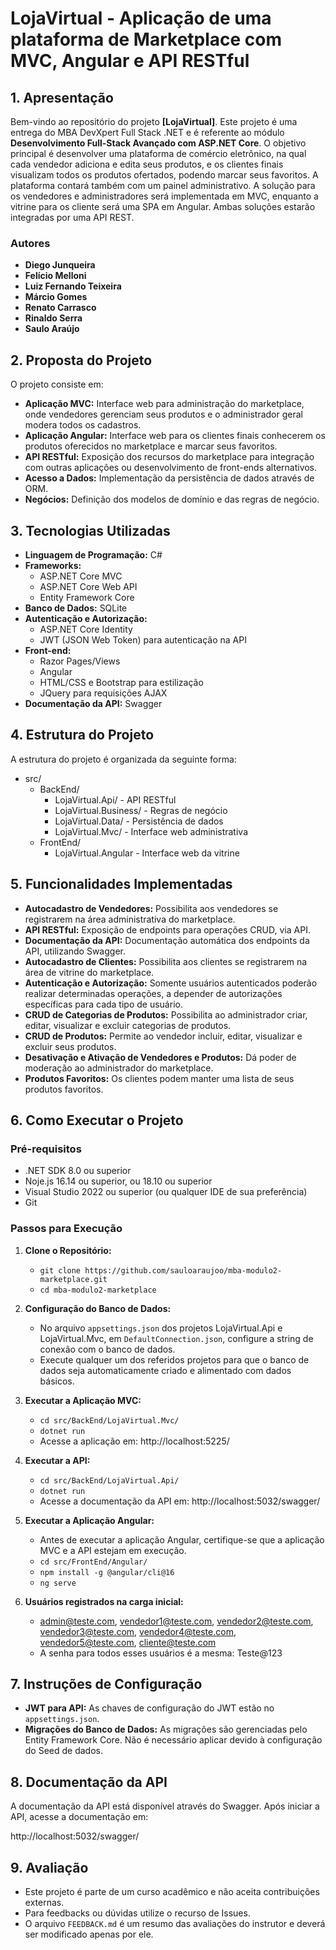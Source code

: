 # **LojaVirtual - Aplicação de uma plataforma de Marketplace com MVC, Angular e API RESTful**

## **1. Apresentação**

Bem-vindo ao repositório do projeto **[LojaVirtual]**. Este projeto é uma entrega do MBA DevXpert Full Stack .NET e é referente ao módulo **Desenvolvimento Full-Stack Avançado com ASP.NET Core**.
O objetivo principal é desenvolver uma plataforma de comércio eletrônico, na qual cada vendedor adiciona e edita seus produtos, e os clientes finais visualizam todos os produtos ofertados, podendo marcar seus favoritos. A plataforma contará também com um painel administrativo. A solução para os vendedores e administradores será implementada em MVC, enquanto a vitrine para os cliente será uma SPA em Angular. Ambas soluções estarão integradas por uma API REST.

### **Autores**
- **Diego Junqueira**
- **Felício Melloni**
- **Luiz Fernando Teixeira**
- **Márcio Gomes**
- **Renato Carrasco**
- **Rinaldo Serra**
- **Saulo Araújo**

## **2. Proposta do Projeto**

O projeto consiste em:

- **Aplicação MVC:** Interface web para administração do marketplace, onde vendedores gerenciam seus produtos e o administrador geral modera todos os cadastros.
- **Aplicação Angular:** Interface web para os clientes finais conhecerem os produtos oferecidos no marketplace e marcar seus favoritos.
- **API RESTful:** Exposição dos recursos do marketplace para integração com outras aplicações ou desenvolvimento de front-ends alternativos.
- **Acesso a Dados:** Implementação da persistência de dados através de ORM.
- **Negócios:** Definição dos modelos de domínio e das regras de negócio.

## **3. Tecnologias Utilizadas**

- **Linguagem de Programação:** C#
- **Frameworks:**
  - ASP.NET Core MVC
  - ASP.NET Core Web API
  - Entity Framework Core
- **Banco de Dados:** SQLite
- **Autenticação e Autorização:**
  - ASP.NET Core Identity
  - JWT (JSON Web Token) para autenticação na API
- **Front-end:**
  - Razor Pages/Views
  - Angular
  - HTML/CSS e Bootstrap para estilização
  - JQuery para requisições AJAX
- **Documentação da API:** Swagger

## **4. Estrutura do Projeto**

A estrutura do projeto é organizada da seguinte forma:

- src/
  - BackEnd/
    - LojaVirtual.Api/       - API RESTful
    - LojaVirtual.Business/  - Regras de negócio
    - LojaVirtual.Data/      - Persistência de dados
    - LojaVirtual.Mvc/       - Interface web administrativa
  - FrontEnd/
    - LojaVirtual.Angular    - Interface web da vitrine

## **5. Funcionalidades Implementadas**

- **Autocadastro de Vendedores:** Possibilita aos vendedores se registrarem na área administrativa do marketplace.
- **API RESTful:** Exposição de endpoints para operações CRUD, via API.
- **Documentação da API:** Documentação automática dos endpoints da API, utilizando Swagger.
- **Autocadastro de Clientes:** Possibilita aos clientes se registrarem na área de vitrine do marketplace.
- **Autenticação e Autorização:** Somente usuários autenticados poderão realizar determinadas operações, a depender de autorizações específicas para cada tipo de usuário.
- **CRUD de Categorias de Produtos:** Possibilita ao administrador criar, editar, visualizar e excluir categorias de produtos.
- **CRUD de Produtos:** Permite ao vendedor incluir, editar, visualizar e excluir seus produtos.
- **Desativação e Ativação de Vendedores e Produtos:** Dá poder de moderação ao administrador do marketplace.
- **Produtos Favoritos:** Os clientes podem manter uma lista de seus produtos favoritos.

## **6. Como Executar o Projeto**

### **Pré-requisitos**

- .NET SDK 8.0 ou superior
- Noje.js 16.14 ou superior, ou 18.10 ou superior
- Visual Studio 2022 ou superior (ou qualquer IDE de sua preferência)
- Git

### **Passos para Execução**

1. **Clone o Repositório:**
   - `git clone https://github.com/sauloaraujoo/mba-modulo2-marketplace.git`
   - `cd mba-modulo2-marketplace`

2. **Configuração do Banco de Dados:**
   - No arquivo `appsettings.json` dos projetos LojaVirtual.Api e LojaVirtual.Mvc, em `DefaultConnection.json`, configure a string de conexão com o banco de dados.
   - Execute qualquer um dos referidos projetos para que o banco de dados seja automaticamente criado e alimentado com dados básicos.

3. **Executar a Aplicação MVC:**
   - `cd src/BackEnd/LojaVirtual.Mvc/`
   - `dotnet run`
   - Acesse a aplicação em: http://localhost:5225/

4. **Executar a API:**
   - `cd src/BackEnd/LojaVirtual.Api/`
   - `dotnet run`
   - Acesse a documentação da API em: http://localhost:5032/swagger/
  
5. **Executar a Aplicação Angular:**
   - Antes de executar a aplicação Angular, certifique-se que a aplicação MVC e a API estejam em execução.
   - `cd src/FrontEnd/Angular/`
   - `npm install -g @angular/cli@16`
   - `ng serve`

6. **Usuários registrados na carga inicial:**
   - admin@teste.com, vendedor1@teste.com, vendedor2@teste.com, vendedor3@teste.com, vendedor4@teste.com, vendedor5@teste.com, cliente@teste.com
   - A senha para todos esses usuários é a mesma: Teste@123

## **7. Instruções de Configuração**

- **JWT para API:** As chaves de configuração do JWT estão no `appsettings.json`.
- **Migrações do Banco de Dados:** As migrações são gerenciadas pelo Entity Framework Core. Não é necessário aplicar devido à configuração do Seed de dados.

## **8. Documentação da API**

A documentação da API está disponível através do Swagger. Após iniciar a API, acesse a documentação em:

http://localhost:5032/swagger/ 

## **9. Avaliação**

- Este projeto é parte de um curso acadêmico e não aceita contribuições externas. 
- Para feedbacks ou dúvidas utilize o recurso de Issues.
- O arquivo `FEEDBACK.md` é um resumo das avaliações do instrutor e deverá ser modificado apenas por ele.
